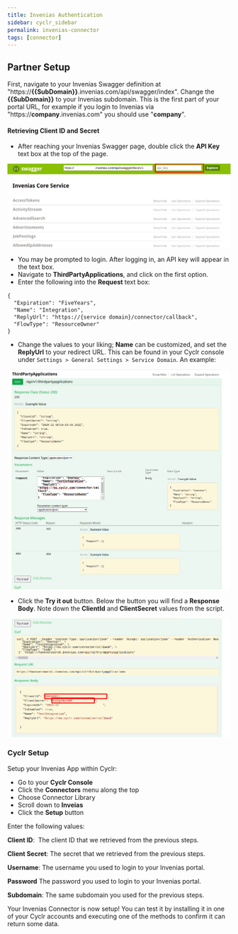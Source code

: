 ```yaml
---
title: Invenias Authentication
sidebar: cyclr_sidebar
permalink: invenias-connector
tags: [connector]
---
```


## Partner Setup

First, navigate to your Invenias Swagger definition at "https://**{{SubDomain}}**.invenias.com/api/swagger/index". Change the **{{SubDomain}}** to your Invenias subdomain. This is the first part of your portal URL, for example if you login to Invenias via "https://**company**.invenias.com" you should use "**company**".

#### Retrieving Client ID and Secret

*   After reaching your Invenias Swagger page, double click the **API Key** text box at the top of the page.

![](./images/invenias-api-key.png)
*   You may be prompted to login. After logging in, an API key will appear in the text box.
*   Navigate to **ThirdPartyApplications**, and click on the first option.
*   Enter the following into the **Request** text box:
```
{
  "Expiration": "FiveYears",
  "Name": "Integration",
  "ReplyUrl": "https://{service domain}/connector/callback",
  "FlowType": "ResourceOwner"
}
```
*   Change the values to your liking; **Name** can be customized, and set the **ReplyUrl** to your redirect URL. This can be found in your Cyclr console under `Settings > General Settings > Service Domain`. An example:

![](./images/invenias-example-request.png)
*   Click the **Try it out** button. Below the button you will find a **Response Body**. Note down the **ClientId** and **ClientSecret** values from the script.

![](./images/invenias-response.png)

### Cyclr Setup

Setup your Invenias App within Cyclr:

*   Go to your **Cyclr Console**
*   Click the **Connectors** menu along the top
*   Choose Connector Library
*   Scroll down to **Inveias**
*   Click the **Setup** button

Enter the following values:

**Client ID**:  The client ID that we retrieved from the previous steps.

**Client Secret**:  The secret that we retrieved from the previous steps.

**Username**: The username you used to login to your Invenias portal.

**Password** The password you used to login to your Invenias portal.

**Subdomain**: The same subdomain you used for the previous steps.


Your Invenias Connector is now setup! You can test it by installing it in one of your Cyclr accounts and executing one of the methods to confirm it can return some data.
